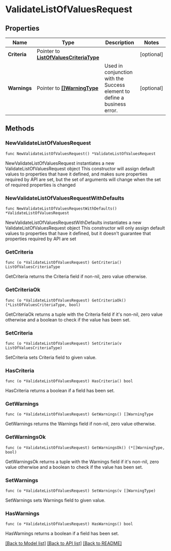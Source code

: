 # ValidateListOfValuesRequest

## Properties

Name | Type | Description | Notes
------------ | ------------- | ------------- | -------------
**Criteria** | Pointer to [**ListOfValuesCriteriaType**](ListOfValuesCriteriaType.md) |  | [optional] 
**Warnings** | Pointer to [**[]WarningType**](WarningType.md) | Used in conjunction with the Success element to define a business error. | [optional] 

## Methods

### NewValidateListOfValuesRequest

`func NewValidateListOfValuesRequest() *ValidateListOfValuesRequest`

NewValidateListOfValuesRequest instantiates a new ValidateListOfValuesRequest object
This constructor will assign default values to properties that have it defined,
and makes sure properties required by API are set, but the set of arguments
will change when the set of required properties is changed

### NewValidateListOfValuesRequestWithDefaults

`func NewValidateListOfValuesRequestWithDefaults() *ValidateListOfValuesRequest`

NewValidateListOfValuesRequestWithDefaults instantiates a new ValidateListOfValuesRequest object
This constructor will only assign default values to properties that have it defined,
but it doesn't guarantee that properties required by API are set

### GetCriteria

`func (o *ValidateListOfValuesRequest) GetCriteria() ListOfValuesCriteriaType`

GetCriteria returns the Criteria field if non-nil, zero value otherwise.

### GetCriteriaOk

`func (o *ValidateListOfValuesRequest) GetCriteriaOk() (*ListOfValuesCriteriaType, bool)`

GetCriteriaOk returns a tuple with the Criteria field if it's non-nil, zero value otherwise
and a boolean to check if the value has been set.

### SetCriteria

`func (o *ValidateListOfValuesRequest) SetCriteria(v ListOfValuesCriteriaType)`

SetCriteria sets Criteria field to given value.

### HasCriteria

`func (o *ValidateListOfValuesRequest) HasCriteria() bool`

HasCriteria returns a boolean if a field has been set.

### GetWarnings

`func (o *ValidateListOfValuesRequest) GetWarnings() []WarningType`

GetWarnings returns the Warnings field if non-nil, zero value otherwise.

### GetWarningsOk

`func (o *ValidateListOfValuesRequest) GetWarningsOk() (*[]WarningType, bool)`

GetWarningsOk returns a tuple with the Warnings field if it's non-nil, zero value otherwise
and a boolean to check if the value has been set.

### SetWarnings

`func (o *ValidateListOfValuesRequest) SetWarnings(v []WarningType)`

SetWarnings sets Warnings field to given value.

### HasWarnings

`func (o *ValidateListOfValuesRequest) HasWarnings() bool`

HasWarnings returns a boolean if a field has been set.


[[Back to Model list]](../README.md#documentation-for-models) [[Back to API list]](../README.md#documentation-for-api-endpoints) [[Back to README]](../README.md)


